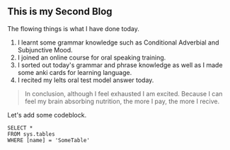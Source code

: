 ## This is my Second Blog

The flowing things is what I have done today.
1. I learnt some grammar knowledge such as Conditional Adverbial and Subjunctive Mood.
2. I joined an online course for oral speaking training.
3. I sorted out today's grammar and phrase knowledge as well as I made some anki cards for learning language.
4. I recited my Ielts oral test model answer today.
> In conclusion, although I feel exhausted I am excited. Because I can feel my brain absorbing nutrition, the more I pay, the more I recive. 

Let's add some codeblock.
 ```tsql
 SELECT *
 FROM sys.tables
 WHERE [name] = 'SomeTable'
 ```
